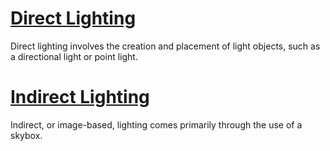 
 # [Direct Lighting](https://github.com/zeroengineteam/ZeroDocs/blob/master/zero_editor_documentation/zeromanual/graphics/lighting/direct_lighting.markdown)
Direct lighting involves the creation and placement of light objects, such as a directional light or point light. 

 # [Indirect Lighting](https://github.com/zeroengineteam/ZeroDocs/blob/master/zero_editor_documentation/zeromanual/graphics/lighting/indirect_lighting.markdown)
Indirect, or image-based, lighting comes primarily through the use of a skybox.
 

 